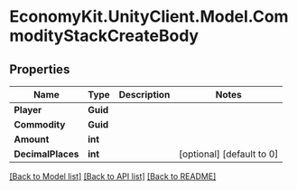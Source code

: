 
# EconomyKit.UnityClient.Model.CommodityStackCreateBody

## Properties

Name | Type | Description | Notes
------------ | ------------- | ------------- | -------------
**Player** | **Guid** |  | 
**Commodity** | **Guid** |  | 
**Amount** | **int** |  | 
**DecimalPlaces** | **int** |  | [optional] [default to 0]

[[Back to Model list]](../README.md#documentation-for-models)
[[Back to API list]](../README.md#documentation-for-api-endpoints)
[[Back to README]](../README.md)

